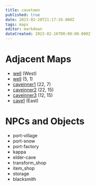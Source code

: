 ```yaml
---
title: cavetown
published: true
date: 2023-02-28T21:17:19.000Z
tags: maps
editor: markdown
dateCreated: 2023-02-16T00:00:00.000Z
---
```



# Adjacent Maps
 * [well](/maps/well) (West)
 * [well](/maps/well) (5, 1)
 * [caveinner1](/maps/caveinner1) (22, 7)
 * [caveinner2](/maps/caveinner2) (22, 15)
 * [caveinner3](/maps/caveinner3) (12, 15)
 * [cave1](/maps/cave1) (East)

# NPCs and Objects
 * port-village
 * port-snow
 * port-factory
 * kappa
 * elder-cave
 * transform_shop
 * item_shop
 * storage
 * blacksmith
